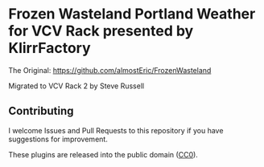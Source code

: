 
# Frozen Wasteland Portland Weather for VCV Rack presented by KlirrFactory
The Original: https://github.com/almostEric/FrozenWasteland

Migrated to VCV Rack 2 by Steve Russell

## Contributing

I welcome Issues and Pull Requests to this repository if you have suggestions for improvement.

These plugins are released into the public domain ([CC0](https://creativecommons.org/publicdomain/zero/1.0/)).
